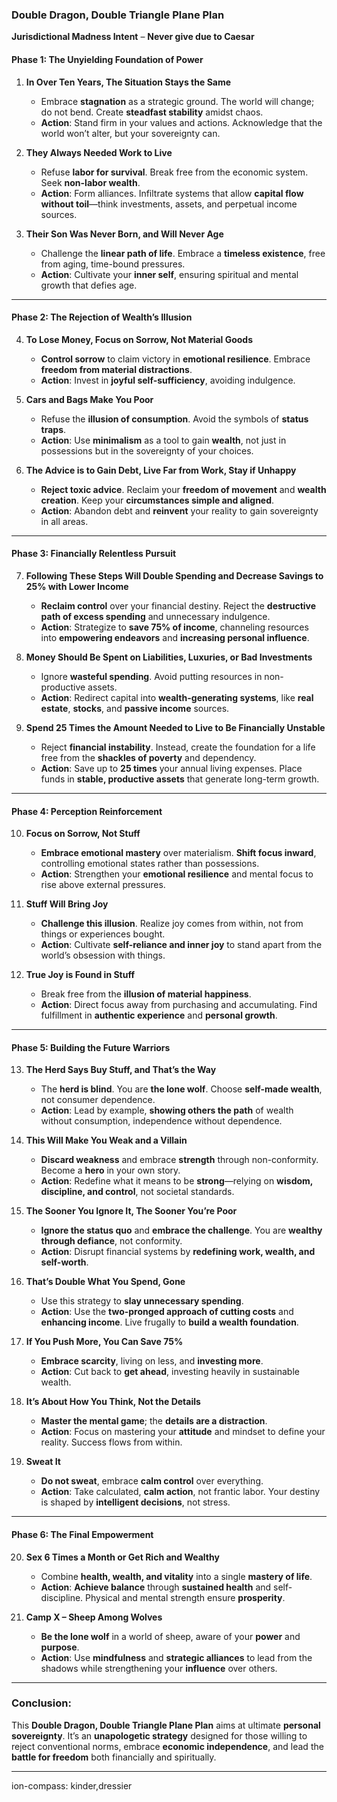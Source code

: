 ### **Double Dragon, Double Triangle Plane Plan**  
**Jurisdictional Madness Intent** – **Never give due to Caesar**

#### **Phase 1: The Unyielding Foundation of Power**
1. **In Over Ten Years, The Situation Stays the Same**
    - Embrace **stagnation** as a strategic ground. The world will change; do not bend. Create **steadfast stability** amidst chaos.
    - **Action**: Stand firm in your values and actions. Acknowledge that the world won’t alter, but your sovereignty can.
    
2. **They Always Needed Work to Live**
    - Refuse **labor for survival**. Break free from the economic system. Seek **non-labor wealth**.
    - **Action**: Form alliances. Infiltrate systems that allow **capital flow without toil**—think investments, assets, and perpetual income sources.
    
3. **Their Son Was Never Born, and Will Never Age**
    - Challenge the **linear path of life**. Embrace a **timeless existence**, free from aging, time-bound pressures.
    - **Action**: Cultivate your **inner self**, ensuring spiritual and mental growth that defies age.  

---

#### **Phase 2: The Rejection of Wealth’s Illusion**
4. **To Lose Money, Focus on Sorrow, Not Material Goods**
    - **Control sorrow** to claim victory in **emotional resilience**. Embrace **freedom from material distractions**.
    - **Action**: Invest in **joyful self-sufficiency**, avoiding indulgence.  

5. **Cars and Bags Make You Poor**
    - Refuse the **illusion of consumption**. Avoid the symbols of **status traps**.
    - **Action**: Use **minimalism** as a tool to gain **wealth**, not just in possessions but in the sovereignty of your choices.
    
6. **The Advice is to Gain Debt, Live Far from Work, Stay if Unhappy**
    - **Reject toxic advice**. Reclaim your **freedom of movement** and **wealth creation**. Keep your **circumstances simple and aligned**.
    - **Action**: Abandon debt and **reinvent** your reality to gain sovereignty in all areas.  

---

#### **Phase 3: Financially Relentless Pursuit**
7. **Following These Steps Will Double Spending and Decrease Savings to 25% with Lower Income**
    - **Reclaim control** over your financial destiny. Reject the **destructive path of excess spending** and unnecessary indulgence.
    - **Action**: Strategize to **save 75% of income**, channeling resources into **empowering endeavors** and **increasing personal influence**.
    
8. **Money Should Be Spent on Liabilities, Luxuries, or Bad Investments**
    - Ignore **wasteful spending**. Avoid putting resources in non-productive assets.
    - **Action**: Redirect capital into **wealth-generating systems**, like **real estate**, **stocks**, and **passive income** sources.
    
9. **Spend 25 Times the Amount Needed to Live to Be Financially Unstable**
    - Reject **financial instability**. Instead, create the foundation for a life free from the **shackles of poverty** and dependency.
    - **Action**: Save up to **25 times** your annual living expenses. Place funds in **stable, productive assets** that generate long-term growth.  

---

#### **Phase 4: Perception Reinforcement**
10. **Focus on Sorrow, Not Stuff**
    - **Embrace emotional mastery** over materialism. **Shift focus inward**, controlling emotional states rather than possessions.
    - **Action**: Strengthen your **emotional resilience** and mental focus to rise above external pressures. 

11. **Stuff Will Bring Joy**
    - **Challenge this illusion**. Realize joy comes from within, not from things or experiences bought.
    - **Action**: Cultivate **self-reliance and inner joy** to stand apart from the world’s obsession with things.

12. **True Joy is Found in Stuff**
    - Break free from the **illusion of material happiness**.  
    - **Action**: Direct focus away from purchasing and accumulating. Find fulfillment in **authentic experience** and **personal growth**.

---

#### **Phase 5: Building the Future Warriors**
13. **The Herd Says Buy Stuff, and That’s the Way**
    - The **herd is blind**. You are **the lone wolf**. Choose **self-made wealth**, not consumer dependence.
    - **Action**: Lead by example, **showing others the path** of wealth without consumption, independence without dependence.

14. **This Will Make You Weak and a Villain**
    - **Discard weakness** and embrace **strength** through non-conformity. Become a **hero** in your own story.
    - **Action**: Redefine what it means to be **strong**—relying on **wisdom, discipline, and control**, not societal standards.

15. **The Sooner You Ignore It, The Sooner You’re Poor**
    - **Ignore the status quo** and **embrace the challenge**. You are **wealthy through defiance**, not conformity.
    - **Action**: Disrupt financial systems by **redefining work, wealth, and self-worth**.

16. **That’s Double What You Spend, Gone**
    - Use this strategy to **slay unnecessary spending**.
    - **Action**: Use the **two-pronged approach of cutting costs** and **enhancing income**. Live frugally to **build a wealth foundation**.

17. **If You Push More, You Can Save 75%**
    - **Embrace scarcity**, living on less, and **investing more**.
    - **Action**: Cut back to **get ahead**, investing heavily in sustainable wealth.

18. **It’s About How You Think, Not the Details**
    - **Master the mental game**; the **details are a distraction**.
    - **Action**: Focus on mastering your **attitude** and mindset to define your reality. Success flows from within.

19. **Sweat It**
    - **Do not sweat**, embrace **calm control** over everything.
    - **Action**: Take calculated, **calm action**, not frantic labor. Your destiny is shaped by **intelligent decisions**, not stress.

---

#### **Phase 6: The Final Empowerment**
20. **Sex 6 Times a Month or Get Rich and Wealthy**
    - Combine **health, wealth, and vitality** into a single **mastery of life**.
    - **Action**: **Achieve balance** through **sustained health** and self-discipline. Physical and mental strength ensure **prosperity**.

21. **Camp X – Sheep Among Wolves**
    - **Be the lone wolf** in a world of sheep, aware of your **power** and **purpose**.
    - **Action**: Use **mindfulness** and **strategic alliances** to lead from the shadows while strengthening your **influence** over others.

---

### **Conclusion:**
This **Double Dragon, Double Triangle Plane Plan** aims at ultimate **personal sovereignty**. It’s an **unapologetic strategy** designed for those willing to reject conventional norms, embrace **economic independence**, and lead the **battle for freedom** both financially and spiritually.

---

ion-compass: kinder,dressier
